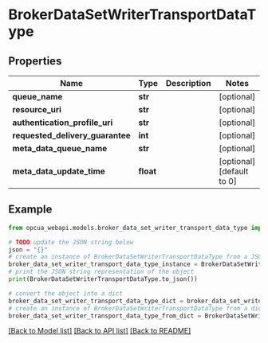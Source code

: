 # BrokerDataSetWriterTransportDataType


## Properties

Name | Type | Description | Notes
------------ | ------------- | ------------- | -------------
**queue_name** | **str** |  | [optional] 
**resource_uri** | **str** |  | [optional] 
**authentication_profile_uri** | **str** |  | [optional] 
**requested_delivery_guarantee** | **int** |  | [optional] 
**meta_data_queue_name** | **str** |  | [optional] 
**meta_data_update_time** | **float** |  | [optional] [default to 0]

## Example

```python
from opcua_webapi.models.broker_data_set_writer_transport_data_type import BrokerDataSetWriterTransportDataType

# TODO update the JSON string below
json = "{}"
# create an instance of BrokerDataSetWriterTransportDataType from a JSON string
broker_data_set_writer_transport_data_type_instance = BrokerDataSetWriterTransportDataType.from_json(json)
# print the JSON string representation of the object
print(BrokerDataSetWriterTransportDataType.to_json())

# convert the object into a dict
broker_data_set_writer_transport_data_type_dict = broker_data_set_writer_transport_data_type_instance.to_dict()
# create an instance of BrokerDataSetWriterTransportDataType from a dict
broker_data_set_writer_transport_data_type_from_dict = BrokerDataSetWriterTransportDataType.from_dict(broker_data_set_writer_transport_data_type_dict)
```
[[Back to Model list]](../README.md#documentation-for-models) [[Back to API list]](../README.md#documentation-for-api-endpoints) [[Back to README]](../README.md)



